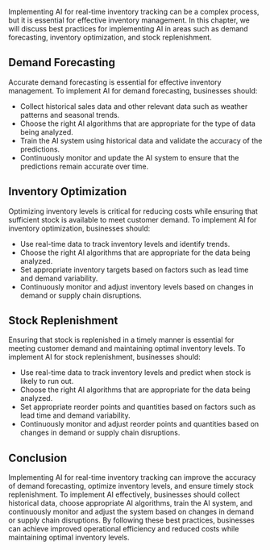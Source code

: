 

Implementing AI for real-time inventory tracking can be a complex process, but it is essential for effective inventory management. In this chapter, we will discuss best practices for implementing AI in areas such as demand forecasting, inventory optimization, and stock replenishment.

Demand Forecasting
------------------

Accurate demand forecasting is essential for effective inventory management. To implement AI for demand forecasting, businesses should:

* Collect historical sales data and other relevant data such as weather patterns and seasonal trends.
* Choose the right AI algorithms that are appropriate for the type of data being analyzed.
* Train the AI system using historical data and validate the accuracy of the predictions.
* Continuously monitor and update the AI system to ensure that the predictions remain accurate over time.

Inventory Optimization
----------------------

Optimizing inventory levels is critical for reducing costs while ensuring that sufficient stock is available to meet customer demand. To implement AI for inventory optimization, businesses should:

* Use real-time data to track inventory levels and identify trends.
* Choose the right AI algorithms that are appropriate for the data being analyzed.
* Set appropriate inventory targets based on factors such as lead time and demand variability.
* Continuously monitor and adjust inventory levels based on changes in demand or supply chain disruptions.

Stock Replenishment
-------------------

Ensuring that stock is replenished in a timely manner is essential for meeting customer demand and maintaining optimal inventory levels. To implement AI for stock replenishment, businesses should:

* Use real-time data to track inventory levels and predict when stock is likely to run out.
* Choose the right AI algorithms that are appropriate for the data being analyzed.
* Set appropriate reorder points and quantities based on factors such as lead time and demand variability.
* Continuously monitor and adjust reorder points and quantities based on changes in demand or supply chain disruptions.

Conclusion
----------

Implementing AI for real-time inventory tracking can improve the accuracy of demand forecasting, optimize inventory levels, and ensure timely stock replenishment. To implement AI effectively, businesses should collect historical data, choose appropriate AI algorithms, train the AI system, and continuously monitor and adjust the system based on changes in demand or supply chain disruptions. By following these best practices, businesses can achieve improved operational efficiency and reduced costs while maintaining optimal inventory levels.
